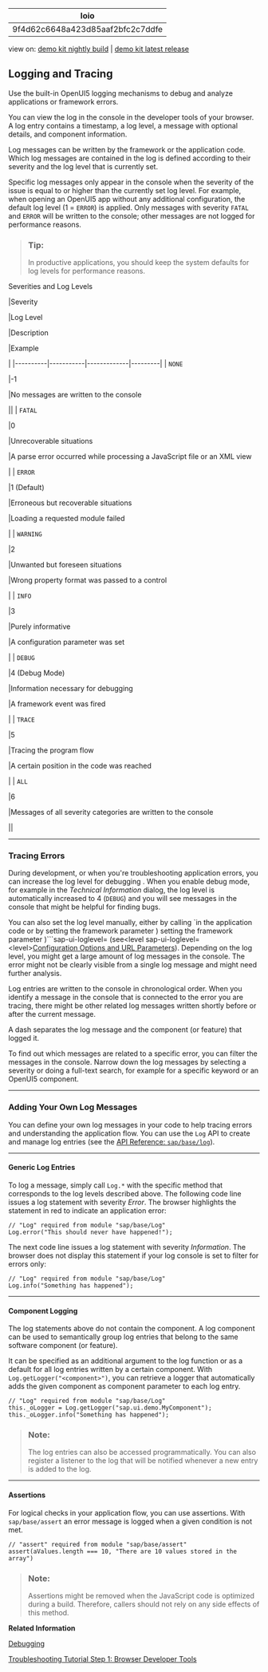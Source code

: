<!-- loio9f4d62c6648a423d85aaf2bfc2c7ddfe -->

| loio |
| -----|
| 9f4d62c6648a423d85aaf2bfc2c7ddfe |

<div id="loio">

view on: [demo kit nightly build](https://openui5nightly.hana.ondemand.com/#/topic/9f4d62c6648a423d85aaf2bfc2c7ddfe) | [demo kit latest release](https://openui5.hana.ondemand.com/#/topic/9f4d62c6648a423d85aaf2bfc2c7ddfe)</div>

## Logging and Tracing

Use the built-in OpenUI5 logging mechanisms to debug and analyze applications or framework errors.

You can view the log in the console in the developer tools of your browser. A log entry contains a timestamp, a log level, a message with optional details, and component information.

Log messages can be written by the framework or the application code. Which log messages are contained in the log is defined according to their severity and the log level that is currently set.

Specific log messages only appear in the console when the severity of the issue is equal to or higher than the currently set log level. For example, when opening an OpenUI5 app without any additional configuration, the default log level \(1 = `ERROR`\) is applied. Only messages with severity `FATAL` and `ERROR` will be written to the console; other messages are not logged for performance reasons.

> ### Tip:  
> In productive applications, you should keep the system defaults for log levels for performance reasons.

<a name="loio9f4d62c6648a423d85aaf2bfc2c7ddfe__table_ihz_4ld_xz"/>Severities and Log Levels

|Severity

|Log Level

|Description

|Example

|
|----------|-----------|-------------|---------|
| `NONE` 

|-1

|No messages are written to the console

||
| `FATAL` 

|0

|Unrecoverable situations

|A parse error occurred while processing a JavaScript file or an XML view

|
| `ERROR` 

|1 \(Default\)

|Erroneous but recoverable situations

|Loading a requested module failed

|
| `WARNING` 

|2

|Unwanted but foreseen situations

|Wrong property format was passed to a control

|
| `INFO` 

|3

|Purely informative

|A configuration parameter was set

|
| `DEBUG` 

|4 \(Debug Mode\)

|Information necessary for debugging

|A framework event was fired

|
| `TRACE` 

|5

|Tracing the program flow

|A certain position in the code was reached

|
| `ALL` 

|6

|Messages of all severity categories are written to the console

||

***

<a name="loio9f4d62c6648a423d85aaf2bfc2c7ddfe__section_wmr_fnd_xz"/>

### Tracing Errors

During development, or when you're troubleshooting application errors, you can increase the log level for debugging . When you enable debug mode, for example in the *Technical Information* dialog, the log level is automatically increased to 4 \(`DEBUG`\) and you will see messages in the console that might be helpful for finding bugs.

You can also set the log level manually, either by calling `in the application code or by setting the framework parameter <level>) setting the framework parameter <level>)```sap-ui-loglevel= \(see<level sap-ui-loglevel=<level\>[Configuration Options and URL Parameters](Configuration_Options_and_URL_Parameters_91f2d03.md)\). Depending on the log level, you might get a large amount of log messages in the console. The error might not be clearly visible from a single log message and might need further analysis.

Log entries are written to the console in chronological order. When you identify a message in the console that is connected to the error you are tracing, there might be other related log messages written shortly before or after the current message.

A dash separates the log message and the component \(or feature\) that logged it.

To find out which messages are related to a specific error, you can filter the messages in the console. Narrow down the log messages by selecting a severity or doing a full-text search, for example for a specific keyword or an OpenUI5 component.

***

<a name="loio9f4d62c6648a423d85aaf2bfc2c7ddfe__section_g5r_gnd_xz"/>

### Adding Your Own Log Messages

You can define your own log messages in your code to help tracing errors and understanding the application flow. You can use the `Log` API to create and manage log entries \(see the [API Reference: `sap/base/log`](https://openui5.hana.ondemand.com/#/api/module%3Asap%2Fbase%2FLog)\).

***

#### Generic Log Entries

To log a message, simply call `Log.*` with the specific method that corresponds to the log levels described above. The following code line issues a log statement with severity *Error*. The browser highlights the statement in red to indicate an application error:

```
// "Log" required from module "sap/base/Log"
Log.error("This should never have happened!");
```

The next code line issues a log statement with severity *Information*. The browser does not display this statement if your log console is set to filter for errors only:

```
// "Log" required from module "sap/base/Log"
Log.info("Something has happened");
```

***

#### Component Logging

The log statements above do not contain the component. A log component can be used to semantically group log entries that belong to the same software component \(or feature\).

It can be specified as an additional argument to the log function or as a default for all log entries written by a certain component. With `Log.getLogger("<component>")`, you can retrieve a logger that automatically adds the given component as component parameter to each log entry.

```
// "Log" required from module "sap/base/Log"
this._oLogger = Log.getLogger("sap.ui.demo.MyComponent");
this._oLogger.info("Something has happened");
```

> ### Note:  
> The log entries can also be accessed programmatically. You can also register a listener to the log that will be notified whenever a new entry is added to the log.

***

#### Assertions

For logical checks in your application flow, you can use assertions. With `sap/base/assert` an error message is logged when a given condition is not met.

```
// "assert" required from module "sap/base/assert"
assert(aValues.length === 10, "There are 10 values stored in the array")
```

> ### Note:  
> Assertions might be removed when the JavaScript code is optimized during a build. Therefore, callers should not rely on any side effects of this method.

**Related Information**  


[Debugging](Debugging_c9b0f8c.md#loioc9b0f8cca852443f9b8d3bf8ba5626ab)

[Troubleshooting Tutorial Step 1: Browser Developer Tools](Step_1_Browser_Developer_Tools_eadd60a.md)

